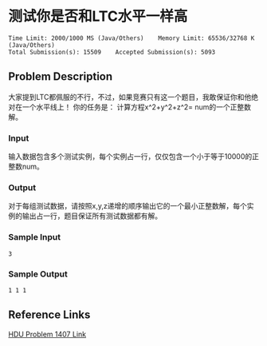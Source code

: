 # 测试你是否和LTC水平一样高

	Time Limit: 2000/1000 MS (Java/Others)    Memory Limit: 65536/32768 K (Java/Others)
	Total Submission(s): 15509    Accepted Submission(s): 5093

## Problem Description

大家提到LTC都佩服的不行，不过，如果竞赛只有这一个题目，我敢保证你和他绝对在一个水平线上！
你的任务是：
计算方程x^2+y^2+z^2= num的一个正整数解。
 

### Input

输入数据包含多个测试实例，每个实例占一行，仅仅包含一个小于等于10000的正整数num。
 

### Output

对于每组测试数据，请按照x,y,z递增的顺序输出它的一个最小正整数解，每个实例的输出占一行，题目保证所有测试数据都有解。

### Sample Input

```
3
``` 

### Sample Output

```
1 1 1
```

## Reference Links

[HDU Problem 1407 Link](http://acm.hdu.edu.cn/showproblem.php?pid=1407)